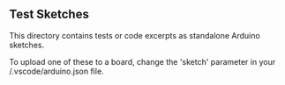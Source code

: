 ## Test Sketches
This directory contains tests or code excerpts as standalone Arduino sketches.

To upload one of these to a board, change the 'sketch' parameter in your /.vscode/arduino.json file.
